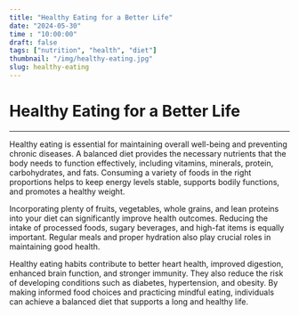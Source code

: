 ```yaml
---
title: "Healthy Eating for a Better Life"
date: "2024-05-30"
time : "10:00:00"
draft: false
tags: ["nutrition", "health", "diet"]
thumbnail: "/img/healthy-eating.jpg"
slug: healthy-eating
---
```


# Healthy Eating for a Better Life

---

Healthy eating is essential for maintaining overall well-being and preventing chronic diseases. A balanced diet provides the necessary nutrients that the body needs to function effectively, including vitamins, minerals, protein, carbohydrates, and fats. Consuming a variety of foods in the right proportions helps to keep energy levels stable, supports bodily functions, and promotes a healthy weight.

Incorporating plenty of fruits, vegetables, whole grains, and lean proteins into your diet can significantly improve health outcomes. Reducing the intake of processed foods, sugary beverages, and high-fat items is equally important. Regular meals and proper hydration also play crucial roles in maintaining good health.

Healthy eating habits contribute to better heart health, improved digestion, enhanced brain function, and stronger immunity. They also reduce the risk of developing conditions such as diabetes, hypertension, and obesity. By making informed food choices and practicing mindful eating, individuals can achieve a balanced diet that supports a long and healthy life.

